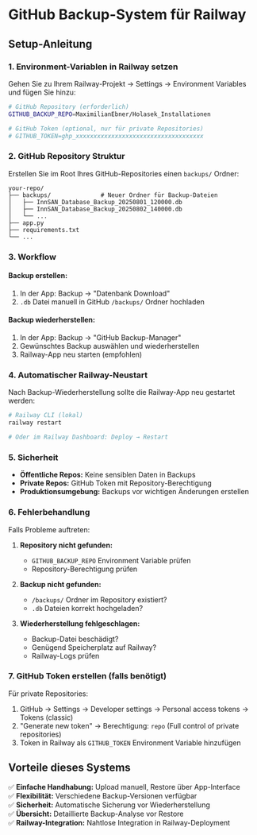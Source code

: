 # GitHub Backup-System für Railway

## Setup-Anleitung

### 1. Environment-Variablen in Railway setzen

Gehen Sie zu Ihrem Railway-Projekt → Settings → Environment Variables und fügen Sie hinzu:

```bash
# GitHub Repository (erforderlich)
GITHUB_BACKUP_REPO=MaximilianEbner/Holasek_Installationen

# GitHub Token (optional, nur für private Repositories)
# GITHUB_TOKEN=ghp_xxxxxxxxxxxxxxxxxxxxxxxxxxxxxxxxxxxx
```

### 2. GitHub Repository Struktur

Erstellen Sie im Root Ihres GitHub-Repositories einen `backups/` Ordner:

```
your-repo/
├── backups/              # Neuer Ordner für Backup-Dateien
│   ├── InnSAN_Database_Backup_20250801_120000.db
│   ├── InnSAN_Database_Backup_20250802_140000.db
│   └── ...
├── app.py
├── requirements.txt
└── ...
```

### 3. Workflow

#### Backup erstellen:
1. In der App: Backup → "Datenbank Download"
2. `.db` Datei manuell in GitHub `/backups/` Ordner hochladen

#### Backup wiederherstellen:
1. In der App: Backup → "GitHub Backup-Manager" 
2. Gewünschtes Backup auswählen und wiederherstellen
3. Railway-App neu starten (empfohlen)

### 4. Automatischer Railway-Neustart

Nach Backup-Wiederherstellung sollte die Railway-App neu gestartet werden:

```bash
# Railway CLI (lokal)
railway restart

# Oder im Railway Dashboard: Deploy → Restart
```

### 5. Sicherheit

- **Öffentliche Repos:** Keine sensiblen Daten in Backups
- **Private Repos:** GitHub Token mit Repository-Berechtigung
- **Produktionsumgebung:** Backups vor wichtigen Änderungen erstellen

### 6. Fehlerbehandlung

Falls Probleme auftreten:

1. **Repository nicht gefunden:** 
   - `GITHUB_BACKUP_REPO` Environment Variable prüfen
   - Repository-Berechtigung prüfen

2. **Backup nicht gefunden:**
   - `/backups/` Ordner im Repository existiert?
   - `.db` Dateien korrekt hochgeladen?

3. **Wiederherstellung fehlgeschlagen:**
   - Backup-Datei beschädigt?
   - Genügend Speicherplatz auf Railway?
   - Railway-Logs prüfen

### 7. GitHub Token erstellen (falls benötigt)

Für private Repositories:

1. GitHub → Settings → Developer settings → Personal access tokens → Tokens (classic)
2. "Generate new token" → Berechtigung: `repo` (Full control of private repositories)
3. Token in Railway als `GITHUB_TOKEN` Environment Variable hinzufügen

## Vorteile dieses Systems

✅ **Einfache Handhabung:** Upload manuell, Restore über App-Interface  
✅ **Flexibilität:** Verschiedene Backup-Versionen verfügbar  
✅ **Sicherheit:** Automatische Sicherung vor Wiederherstellung  
✅ **Übersicht:** Detaillierte Backup-Analyse vor Restore  
✅ **Railway-Integration:** Nahtlose Integration in Railway-Deployment

